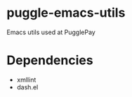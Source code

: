 puggle-emacs-utils
==================

Emacs utils used at PugglePay

Dependencies
============

- xmllint
- dash.el